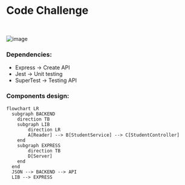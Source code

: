 # Code Challenge

<br>
 
![image](https://user-images.githubusercontent.com/63265996/166120264-ec3e7b2f-6877-4df4-8a5a-5ab12f47eec7.png)

### Dependencies:
- Express -> Create API
- Jest -> Unit testing
- SuperTest -> Testing API

### Components design:
```mermaid
flowchart LR
  subgraph BACKEND
    direction TB
    subgraph LIB
        direction LR
        A[Reader] --> B[StudentService] --> C[StudentController]
    end
    subgraph EXPRESS
        direction TB
        D[Server]
    end
  end
  JSON --> BACKEND --> API
  LIB --> EXPRESS
  ```

